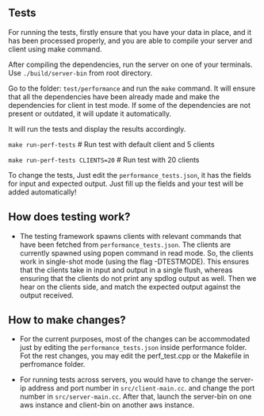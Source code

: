 ## Tests
For running the tests, firstly ensure that you have your data in place, and it has been processed properly, and you are able to compile your server and client using make command.

After compiling the dependencies, run the server on one of your terminals. Use ```./build/server-bin``` from root directory.

Go to the folder: ```test/performance``` and run the ```make``` command. It will ensure that all the dependencies have been already made and make the dependencies for client in test mode. If some of the dependencies are not present or outdated, it will update it automatically.

It will run the tests and display the results accordingly. 

```make run-perf-tests```   # Run test with default client and 5 clients

```make run-perf-tests CLIENTS=20```   # Run test with 20 clients

To change the tests, Just edit the ```performance_tests.json```, it has the fields for input and expected output. Just fill up the fields and your test will be added automatically!

## How does testing work?
- The testing framework spawns clients with relevant commands that have been fetched from ```performance_tests.json```. The clients are currently spawned using popen command in read mode. So, the clients work in single-shot mode (using the flag -DTESTMODE). This ensures that the clients take in input and output in a single flush, whereas ensuring that the clients do not print any spdlog output as well. Then we hear on the clients side, and match the expected output against the output received.

## How to make changes?
- For the current purposes, most of the changes can be accommodated just by editing the ```performance_tests.json``` inside performance folder. Fot the rest changes, you may edit the perf_test.cpp or the Makefile in perfromance folder.

- For running tests across servers, you would have to change the server-ip address and port number in ```src/client-main.cc```. and change the port number in ```src/server-main.cc```.
After that, launch the server-bin on one aws instance and client-bin on another aws instance.
